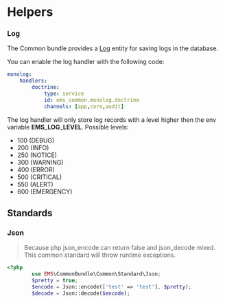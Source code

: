 # Helpers

### Log

The Common bundle provides a [Log](https://github.com/ems-project/elasticms/tree/4.x/EMS/common-bundle/src/Entity/Log.php) entity for saving logs in the database.

You can enable the log handler with the following code:
```yaml
monolog:
    handlers:
        doctrine:
            type: service
            id: ems_common.monolog.doctrine
            channels: [app,core,audit]
```

The log handler will only store log records with a level higher then the env variable **EMS_LOG_LEVEL**.
Possible levels: 

* 100 (DEBUG)
* 200 (INFO)
* 250 (NOTICE)
* 300 (WARNING)
* 400 (ERROR)
* 500 (CRITICAL)
* 550 (ALERT)
* 600 (EMERGENCY)


## Standards

### Json
> Because php json_encode can return false and json_decode mixed. This common standard will throw runtime exceptions. 
```php
<?php
        use EMS\CommonBundle\Common\Standard\Json;
        $pretty = true;
        $encode = Json::encode(['test' => 'test'], $pretty);
        $decode = Json::decode($encode);
```

